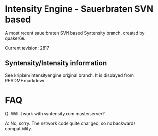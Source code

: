 Intensity Engine - Sauerbraten SVN based
================

A most recent sauerbraten SVN based Syntensity branch,
created by quaker66.

Current revision: 2817


Syntensity/Intensity information
--------------------

See kripken/intensityengine original branch. It is displayed
from README.markdown.


FAQ
=====

Q: Will it work with syntensity.com masterserver?

A: No, sorry. The network code quite changed, so no backwards compatibility.
